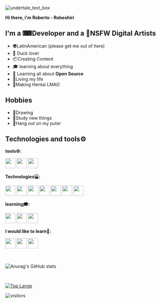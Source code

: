 ![undertale_text_box](https://user-images.githubusercontent.com/88680048/146076411-a19ae675-da79-4e08-bd21-2f322fd337bf.gif)



**Hi there, i'm  Roberto - Robeshiri**

## I'm a ⌨Developer and a 🔞NSFW Digital Artists

 - 👽LatinAmerican (please get me out of here)
 - 🦆 Duck lover
 - 📦Creating Content
 - 🎓 learning about everything
 - 🌱  Learning all about  **Open Source**
 - 🤑Living my life
 - 🔞Making Hentai LMAO
## Hobbies
 - 🎨Drawing
 - 🦍Study new things
 - 👻Hang out on my puter
 ## Technologies and tools⚙
 **tools⚙:**
 
 <img height="32" width="32" src="https://cdn.jsdelivr.net/npm/simple-icons@v6/icons/krita.svg" /> <img height="32" width="32" src="https://cdn.jsdelivr.net/npm/simple-icons@v6/icons/visualstudiocode.svg" /> <img height="32" width="32" src="https://cdn.jsdelivr.net/npm/simple-icons@v6/icons/godotengine.svg" /> 
 
 **Technologies💻:**
 
 <img height="32" width="32" src="https://cdn.jsdelivr.net/npm/simple-icons@v6/icons/html5.svg" /> <img height="32" width="32" src="https://cdn.jsdelivr.net/npm/simple-icons@v6/icons/css3.svg" /> <img height="32" width="32" src="https://cdn.jsdelivr.net/npm/simple-icons@v6/icons/javascript.svg" /> <img height="32" width="32" src="https://cdn.jsdelivr.net/npm/simple-icons@v6/icons/python.svg" />  <img height="32" width="32" src="https://cdn.jsdelivr.net/npm/simple-icons@v6/icons/git.svg" />  <img height="32" width="32" src="https://cdn.jsdelivr.net/npm/simple-icons@v6/icons/github.svg" />  <img height="32" width="32" src="https://cdn.jsdelivr.net/npm/simple-icons@v6/icons/npm.svg" />

**learning🎓:**

<img height="32" width="32" src="https://cdn.jsdelivr.net/npm/simple-icons@v6/icons/nodedotjs.svg" /> <img height="32" width="32" src="https://cdn.jsdelivr.net/npm/simple-icons@v6/icons/nextdotjs.svg" /> <img height="32" width="32" src="https://cdn.jsdelivr.net/npm/simple-icons@v6/icons/angular.svg" />

**I would like to learn🌱:**

 <img height="32" width="32" src="https://cdn.jsdelivr.net/npm/simple-icons@v6/icons/cplusplus.svg" />  <img height="32" width="32" src="https://cdn.jsdelivr.net/npm/simple-icons@v6/icons/flutter.svg" />  <img height="32" width="32" src="https://cdn.jsdelivr.net/npm/simple-icons@v6/icons/java.svg" />
 
<br/>

![Anurag's GitHub stats](https://github-readme-stats.vercel.app/api?username=PgrRjsc&show_icons=true&theme=tokyonight)

<br/>

[![Top Langs](https://github-readme-stats.vercel.app/api/top-langs/?username=PgrRjsc)](https://github.com/anuraghazra/github-readme-stats)

![visitors](https://visitor-badge.glitch.me/badge?page_id=PgrRjsc.visitor-badge)
